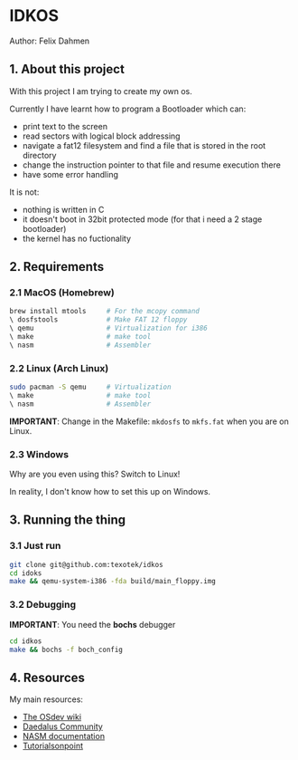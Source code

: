 # IDKOS
Author: Felix Dahmen

## 1. About this project
With this project I am trying to create my own os.

Currently I have learnt how to program a Bootloader which can:
- print text to the screen
- read sectors with logical block addressing
- navigate a fat12 filesystem and find a file that is stored in the root directory
- change the instruction pointer to that file and resume execution there
- have some error handling

It is not:
- nothing is written in C
- it doesn't boot in 32bit protected mode (for that i need a 2 stage bootloader)
- the kernel has no fuctionality

## 2. Requirements
### 2.1 MacOS (Homebrew)
```bash
brew install mtools     # For the mcopy command
\ dosfstools            # Make FAT 12 floppy
\ qemu                  # Virtualization for i386
\ make                  # make tool
\ nasm                  # Assembler
```
### 2.2 Linux (Arch Linux)
```bash
sudo pacman -S qemu     # Virtualization
\ make                  # make tool
\ nasm                  # Assembler
```
**IMPORTANT**: Change in the Makefile: `mkdosfs` to `mkfs.fat` when you are on Linux.
### 2.3 Windows
Why are you even using this?
Switch to Linux!

In reality, I don't know how to set this up on Windows.

## 3. Running the thing

### 3.1 Just run
```bash
git clone git@github.com:texotek/idkos
cd idoks
make && qemu-system-i386 -fda build/main_floppy.img
```
### 3.2 Debugging
**IMPORTANT**: You need the **bochs** debugger
```bash
cd idkos
make && bochs -f boch_config
```

## 4. Resources
My main resources:
- [The OSdev wiki](https://wiki.osdev.org)
- [Daedalus Community](https://www.youtube.com/watch?v=MwPjvJ9ulSc&t=18s)
- [NASM documentation](https://www.nasm.us/doc/)
- [Tutorialsonpoint](https://www.tutorialspoint.com/assembly_programming/index.htm)